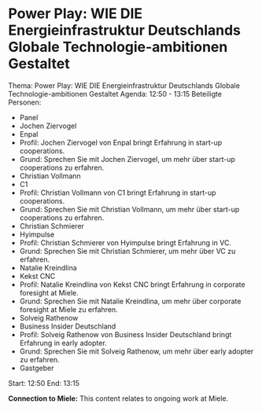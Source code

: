 # Power Play: WIE DIE Energieinfrastruktur Deutschlands Globale Technologie-ambitionen Gestaltet
Thema: Power Play: WIE DIE Energieinfrastruktur Deutschlands Globale Technologie-ambitionen Gestaltet
Agenda: 12:50 - 13:15
Beteiligte Personen:
- Panel
- Jochen Ziervogel
- Enpal
- Profil: Jochen Ziervogel von Enpal bringt Erfahrung in start-up cooperations.
- Grund: Sprechen Sie mit Jochen Ziervogel, um mehr über start-up cooperations zu erfahren.
- Christian Vollmann
- C1
- Profil: Christian Vollmann von C1 bringt Erfahrung in start-up cooperations.
- Grund: Sprechen Sie mit Christian Vollmann, um mehr über start-up cooperations zu erfahren.
- Christian Schmierer
- Hyimpulse
- Profil: Christian Schmierer von Hyimpulse bringt Erfahrung in VC.
- Grund: Sprechen Sie mit Christian Schmierer, um mehr über VC zu erfahren.
- Natalie Kreindlina
- Kekst CNC
- Profil: Natalie Kreindlina von Kekst CNC bringt Erfahrung in corporate foresight at Miele.
- Grund: Sprechen Sie mit Natalie Kreindlina, um mehr über corporate foresight at Miele zu erfahren.
- Solveig Rathenow
- Business Insider Deutschland
- Profil: Solveig Rathenow von Business Insider Deutschland bringt Erfahrung in early adopter.
- Grund: Sprechen Sie mit Solveig Rathenow, um mehr über early adopter zu erfahren.
- Gastgeber

Start: 12:50
End: 13:15

**Connection to Miele:** This content relates to ongoing work at Miele.
